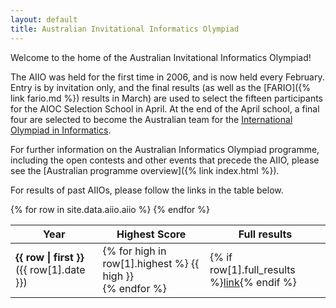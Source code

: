 ```yaml
---
layout: default
title: Australian Invitational Informatics Olympiad
---
```


Welcome to the home of the Australian Invitational Informatics Olympiad!

The AIIO was held for the first time in 2006, and is now held every February.
Entry is by invitation only, and the final results (as well as the [FARIO]({% link fario.md %}) results in March) are used to select the fifteen participants for the AIOC Selection School in April.
At the end of the April school, a final four are selected to become the Australian team for the [International Olympiad in Informatics](http://www.ioinformatics.org/).

For further information on the Australian Informatics Olympiad programme, including the open contests and other events that precede the AIIO, please see the [Australian programme overview]({% link index.html %}).

For results of past AIIOs, please follow the links in the table below.

<table class="table">
  <thead class="thead-dark">
    <tr>
      <th>Year</th>
      <th>Highest Score</th>
      <th>Full results</th>
    </tr>
  </thead>
  <tbody>
    {% for row in site.data.aiio.aiio %}
    <tr>
      <td><strong>{{ row | first }}</strong> ({{ row[1].date }})</td>
      <td>
      {% for high in row[1].highest %}
      {{ high }}
      <br>
      {% endfor %}
      </td>
      <td>{% if row[1].full_results %}<a href="{{ row[1].full_results }}">link</a>{% endif %}</td>
    </tr>
    {% endfor %}
  </tbody>
</table>
